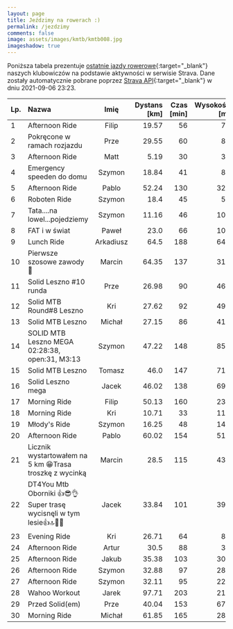 ```yaml
---
layout: page
title: Jeździmy na rowerach :)
permalink: /jezdzimy
comments: false
image: assets/images/kmtb/kmtb008.jpg
imageshadow: true
---
```


Poniższa tabela prezentuje [ostatnie jazdy rowerowe](https://www.strava.com/clubs/336381){:target="_blank"} naszych klubowiczów na podstawie aktywności w serwisie Strava. Dane zostały automatycznie pobrane poprzez [Strava API](https://developers.strava.com/docs/reference/#api-Clubs-getClubActivitiesById){:target="_blank"} w dniu 2021-09-06 23:23.

Lp. | Nazwa | Imię | Dystans [km] | Czas [min] | Wysokość [m]
:--- | :--- | :---: | ---: | ---: | ---:
1|Afternoon Ride|Filip|19.57|56|70
2|Pokręcone w ramach rozjazdu|Prze|29.55|60|85
3|Afternoon Ride|Matt|5.19|30|32
4|Emergency speeden do domu|Szymon|18.84|41|82
5|Afternoon Ride|Pablo|52.24|130|320
6|Roboten Ride|Szymon|18.4|45|54
7|Tata....na lowel...pojedziemy|Szymon|11.16|46|107
8|FAT i w świat|Paweł|23.0|66|103
9|Lunch Ride|Arkadiusz|64.5|188|642
10|Pierwsze szosowe zawody 🚴|Marcin|64.35|137|317
11|Solid Leszno #10 runda|Prze|26.98|90|464
12|Solid MTB Round#8 Leszno |Kri|27.62|92|497
13|Solid MTB Leszno|Michał|27.15|86|414
14|SOLID MTB Leszno MEGA 02:28:38, open:31, M3:13|Szymon|47.22|148|856
15|Solid MTB Leszno|Tomasz|46.0|147|712
16|Solid Leszno mega|Jacek|46.02|138|693
17|Morning Ride|Filip|50.13|160|230
18|Morning Ride|Kri|10.71|33|113
19|Młody's Ride|Szymon|16.25|48|149
20|Afternoon Ride|Pablo|60.02|154|511
21|Licznik wystartowałem na 5 km 😁Trasa troszkę z wycinką|Marcin|28.5|115|439
22|DT4You Mtb Oborniki 👍😎👌Super trasę wycisnęli w tym lesie👍🔝🚴‍♂️|Jacek|33.84|101|397
23|Evening Ride|Kri|26.71|64|84
24|Afternoon Ride|Artur|30.5|88|37
25|Afternoon Ride|Jakub|35.38|103|307
26|Afternoon Ride|Szymon|32.88|97|289
27|Afternoon Ride|Szymon|32.11|95|229
28|Wahoo Workout|Jarek|97.71|203|217
29|Przed Solid(em)|Prze|40.04|153|679
30|Morning Ride|Michał|61.85|165|281
